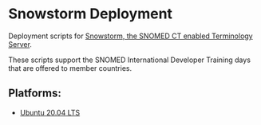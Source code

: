 # Snowstorm Deployment
Deployment scripts for [Snowstorm, the SNOMED CT enabled Terminology Server](https://github.com/IHTSDO/snowstorm).

These scripts support the SNOMED International Developer Training days that are offered to member countries.

## Platforms:
- [Ubuntu 20.04 LTS](ubuntu_20.04_LTS)

